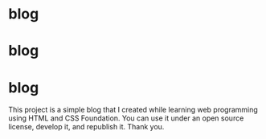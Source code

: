 # blog
# blog
# blog
This project is a simple blog that I created while learning web programming using HTML and CSS Foundation. You can use it under an open source license, develop it, and republish it. Thank you.
